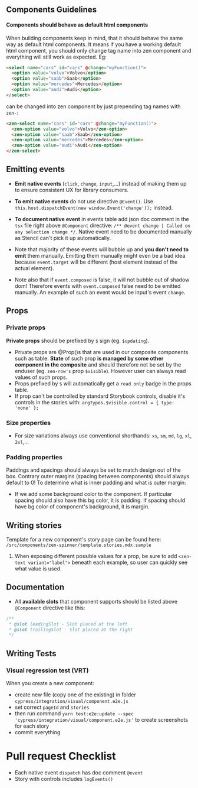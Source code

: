 ## Components Guidelines

#### Components should behave as default html components
When building components keep in mind, that it should behave the same way as default html components.
It means if you have a working default html component, you should only change tag name into zen component and everything will still work as expected. Eg:

```html
<select name="cars" id="cars" @change="myFunction()">
  <option value="volvo">Volvo</option>
  <option value="saab">Saab</option>
  <option value="mercedes">Mercedes</option>
  <option value="audi">Audi</option>
</select>
```

can be changed into zen component by just prepending tag names with `zen-`:

```html
<zen-select name="cars" id="cars" @change="myFunction()">
  <zen-option value="volvo">Volvo</zen-option>
  <zen-option value="saab">Saab</zen-option>
  <zen-option value="mercedes">Mercedes</zen-option>
  <zen-option value="audi">Audi</zen-option>
</zen-select>
```

## Emitting events
- **Emit native events** (`click`, `change`, `input`,...) instead of making them up to ensure consistent UX for library consumers.
- **To emit native events** do not use directive `@Event()`. Use `this.host.dispatchEvent(new window.Event('change'));` instead.
- **To document native event** in events table add json doc comment in the `tsx` file right above `@Component` directive: `/** @event change | Called on any selection change */`. Native event need to be documented manually as Stencil can't pick it up automatically.

- Note that majority of these events will bubble up and **you don't need to emit** them manually. Emitting them manually might even be a bad idea because `event.target` will be different (host element instead of the actual element).
- Note also that if `event.composed` is false, it will not bubble out of shadow dom! Therefore events with `event.composed` false need to be emitted manually. An example of such an event would be input's event `change`.

## Props

### Private props
**Private props** should be prefixed by `$` sign (eg. `$updating`).
- Private props are @Prop()s that are used in our composite components such as table. **State** of such prop **is managed by some other component in the composite** and should therefore not be set by the enduser (eg. `zen-row's` prop `$visible`). However user can always read values of such props.
- Props prefixed by `$` will automatically get a `read only` badge in the props table.
- If prop can't be controlled by standard Storybook controls, disable it's controls in the stories with: `argTypes.$visible.control = { type: 'none' };`

### Size properties
- For size variations always use conventional shorthands:
  `xs`, `sm`, `md`, `lg`, `xl`, `2xl`,...

### Padding properties
Paddings and spacings should always be set to match design out of the box.
Contrary outer margins (spacing between components) should always default to 0!
To determine what is inner padding and what is outer margin:
- If we add some background color to the component. If particular spacing should also have this bg color, it is padding. If spacing should have bg color of component's background, it is margin.

## Writing stories
Template for a new component's story page can be found here:
`/src/components/zen-spinner/template.stories.mdx.sample`

1. When exposing different possible values for a prop, be sure to add `<zen-text variant="label">` beneath each example, so user can quickly see what value is used.

## Documentation
- All **available slots** that component supports should be listed above `@Component` directive like this:
```javascript
/**
 * @slot leadingSlot - Slot placed at the left
 * @slot trailingSlot - Slot placed at the right
 */
```

## Writing Tests

### Visual regression test (VRT)
When you create a new component:
- create new file (copy one of the existing) in folder `cypress/integration/visual/component.e2e.js`
- set correct `pageId` and `stories`
- then run command `yarn test:e2e:update --spec 'cypress/integration/visual/component.e2e.js'` to create screenshots for each story
- commit everything

# Pull request Checklist
- Each native event `dispatch` has doc comment `@event`
- Story with controls includes `logEvents()`
